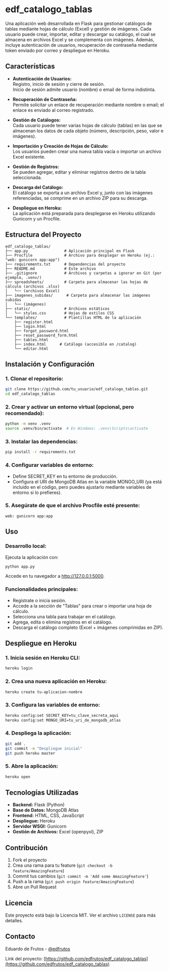 # edf_catalogo_tablas

Una aplicación web desarrollada en Flask para gestionar catálogos de tablas mediante hojas de cálculo (Excel) y gestión de imágenes. Cada usuario puede crear, importar, editar y descargar su catálogo, el cual se almacena en archivos Excel y se complementa con imágenes. Además, incluye autenticación de usuarios, recuperación de contraseña mediante token enviado por correo y despliegue en Heroku.

## Características

- **Autenticación de Usuarios:**  
  Registro, inicio de sesión y cierre de sesión.  
  Inicio de sesión admite usuario (nombre) o email de forma indistinta.

- **Recuperación de Contraseña:**  
  Permite solicitar un enlace de recuperación mediante nombre o email; el enlace es enviado al correo registrado.

- **Gestión de Catálogos:**  
  Cada usuario puede tener varias hojas de cálculo (tablas) en las que se almacenan los datos de cada objeto (número, descripción, peso, valor e imágenes).

- **Importación y Creación de Hojas de Cálculo:**  
  Los usuarios pueden crear una nueva tabla vacía o importar un archivo Excel existente.

- **Gestión de Registros:**  
  Se pueden agregar, editar y eliminar registros dentro de la tabla seleccionada.

- **Descarga del Catálogo:**  
  El catálogo se exporta a un archivo Excel y, junto con las imágenes referenciadas, se comprime en un archivo ZIP para su descarga.

- **Despliegue en Heroku:**  
  La aplicación está preparada para desplegarse en Heroku utilizando Gunicorn y un Procfile.

## Estructura del Proyecto

```plaintext
edf_catalogo_tablas/
├── app.py                # Aplicación principal en Flask
├── Procfile              # Archivo para desplegar en Heroku (ej.: "web: gunicorn app:app")
├── requirements.txt      # Dependencias del proyecto
├── README.md             # Este archivo
├── .gitignore            # Archivos y carpetas a ignorar en Git (por ejemplo, .venv/)
├── spreadsheets/         # Carpeta para almacenar las hojas de cálculo (archivos .xlsx)
│   └── (archivos Excel)
├── imagenes_subidas/      # Carpeta para almacenar las imágenes subidas
│   └── (imágenes)
├── static/               # Archivos estáticos
│   └── styles.css        # Hojas de estilos CSS
└── templates/            # Plantillas HTML de la aplicación
    ├── register.html
    ├── login.html
    ├── forgot_password.html
    ├── reset_password_form.html
    ├── tables.html
    ├── index.html      # Catálogo (accesible en /catalog)
    └── editar.html
```

## Instalación y Configuración

### 1. Clonar el repositorio:

```bash
git clone https://github.com/tu_usuario/edf_catalogo_tablas.git
cd edf_catalogo_tablas
```

### 2. Crear y activar un entorno virtual (opcional, pero recomendado):

```bash
python -m venv .venv
source .venv/bin/activate  # En Windows: .venv\Scripts\activate
```

### 3. Instalar las dependencias:

```bash
pip install -r requirements.txt
```

### 4. Configurar variables de entorno:
- Define SECRET_KEY en tu entorno de producción.
- Configura el URI de MongoDB Atlas en la variable MONGO_URI (ya está incluido en el código, pero puedes ajustarlo mediante variables de entorno si lo prefieres).

### 5. Asegúrate de que el archivo Procfile esté presente:

```
web: gunicorn app:app
```

## Uso

### Desarrollo local:
Ejecuta la aplicación con:

```bash
python app.py
```

Accede en tu navegador a http://127.0.0.1:5000.

### Funcionalidades principales:
- Regístrate o inicia sesión.
- Accede a la sección de "Tablas" para crear o importar una hoja de cálculo.
- Selecciona una tabla para trabajar en el catálogo.
- Agrega, edita o elimina registros en el catálogo.
- Descarga el catálogo completo (Excel + imágenes comprimidas en ZIP).

## Despliegue en Heroku

### 1. Inicia sesión en Heroku CLI:

```bash
heroku login
```

### 2. Crea una nueva aplicación en Heroku:

```bash
heroku create tu-aplicacion-nombre
```

### 3. Configura las variables de entorno:

```bash
heroku config:set SECRET_KEY=tu_clave_secreta_aqui
heroku config:set MONGO_URI=tu_uri_de_mongodb_atlas
```

### 4. Despliega la aplicación:

```bash
git add .
git commit -m "Despliegue inicial"
git push heroku master
```

### 5. Abre la aplicación:

```bash
heroku open
```

## Tecnologías Utilizadas

- **Backend:** Flask (Python)
- **Base de Datos:** MongoDB Atlas
- **Frontend:** HTML, CSS, JavaScript
- **Despliegue:** Heroku
- **Servidor WSGI:** Gunicorn
- **Gestión de Archivos:** Excel (openpyxl), ZIP

## Contribución

1. Fork el proyecto
2. Crea una rama para tu feature (`git checkout -b feature/AmazingFeature`)
3. Commit tus cambios (`git commit -m 'Add some AmazingFeature'`)
4. Push a la rama (`git push origin feature/AmazingFeature`)
5. Abre un Pull Request

## Licencia

Este proyecto está bajo la Licencia MIT. Ver el archivo `LICENSE` para más detalles.

## Contacto

Eduardo de Frutos - [@edfrutos](https://github.com/edfrutos)

Link del proyecto: [https://github.com/edfrutos/edf_catalogo_tablas](https://github.com/edfrutos/edf_catalogo_tablas)
